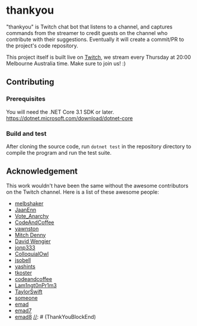 # thankyou

"thankyou" is Twitch chat bot that listens to a channel, and captures commands from the streamer to credit guests on the channel who contribute with their suggestions. Eventually it will create a commit/PR to the project's code repository.

This project itself is built live on [Twitch](https://twitch.tv/emadashi), we stream every Thursday at 20:00 Melbourne Australia time. Make sure to join us! :)

## Contributing

### Prerequisites

You will need the .NET Core 3.1 SDK or later. https://dotnet.microsoft.com/download/dotnet-core

### Build and test

After cloning the source code, run `dotnet test` in the repository directory to compile the program and run the test suite.

## Acknowledgement

This work wouldn't have been the same without the awesome contributors on the Twitch channel. Here is a list of these awesome people:

[//]: # (ThankYouBlockStart)
[//]: # "ThankYouTemplate: - [@name](@serviceUrl/@name)"
- [melbshaker](https://twitch.tv/melbshaker)
- [JaanEnn](https://twitch.tv/jaanenn)
- [Vote_Anarchy](https://twitch.tv/vote_anarchy)
- [CodeAndCoffee](https://github.com/tkoster)
- [yawnston](https://github.com/yawnston)
- [Mitch Denny](https://github.com/mitchdenny)
- [David Wengier](https://github.com/davidwengier)
- [jonp333](https://twitch.tv/jonp333)
- [ColloquialOwl](https://twitch.tv/ColloquialOwl)
 - [jsobell](https://github.com/jsobell)
 - [yashints](https://twitch.com/yashints)
 - [tkoster](https://github.com/tkoster)
 - [codeandcoffee](twitch/codeandcoffee)
 - [Lam1ngt0nPr1m3](twitch/Lam1ngt0nPr1m3)
 - [TaylorSwift](twitch/TaylorSwift)
 - [someone](twitch/someone)
 - [emad](twitch/emad)
 - [emad7](twitch/emad7)
 - [emad8](twitch/emad8)
[//]: # (ThankYouBlockEnd)
